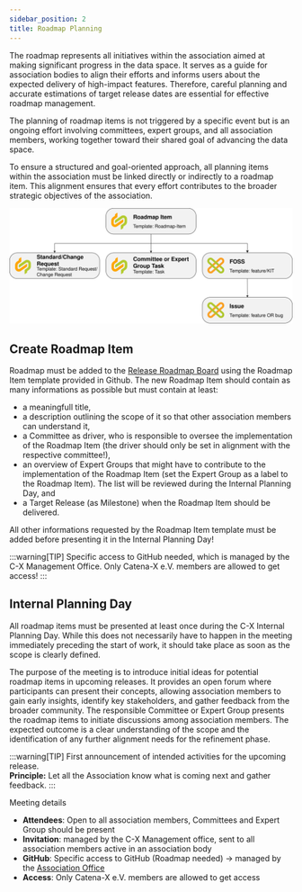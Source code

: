 ```yaml
---
sidebar_position: 2
title: Roadmap Planning
---
```


The roadmap represents all initiatives within the association aimed at making significant progress in the data space. It serves as a guide for association bodies to align their efforts and informs users about the expected delivery of high-impact features. Therefore, careful planning and accurate estimations of target release dates are essential for effective roadmap management.

The planning of roadmap items is not triggered by a specific event but is an ongoing effort involving committees, expert groups, and all association members, working together toward their shared goal of advancing the data space.

To ensure a structured and goal-oriented approach, all planning items within the association must be linked directly or indirectly to a roadmap item. This alignment ensures that every effort contributes to the broader strategic objectives of the association.

![Breakdown Roadmap Items](./assets/planning-breakdown.drawio.svg)

## Create Roadmap Item

Roadmap must be added to the <!-- markdown-link-check-disable -->[Release Roadmap Board](https://github.com/orgs/catenax-eV/projects/28/views/19)<!-- markdown-link-check-enable --> using the Roadmap Item template provided in Github. The new Roadmap Item should contain as many informations as possible but must contain at least:

- a meaningfull title,
- a description outlining the scope of it so that other association members can understand it,
- a Committee as driver, who is responsible to oversee the implementation of the Roadmap Item (the driver should only be set in alignment with the respective committee!),
- an overview of Expert Groups that might have to contribute to the implementation of the Roadmap Item (set the Expert Group as a label to the Roadmap Item). The list will be reviewed during the Internal Planning Day, and
- a Target Release (as Milestone) when the Roadmap Item should be delivered.

All other informations requested by the Roadmap Item template must be added before presenting it in the Internal Planning Day!

:::warning[TIP]
Specific access to GitHub needed, which is managed by the C-X Management Office. Only Catena-X e.V. members are allowed to get access!
:::

## Internal Planning Day

All roadmap items must be presented at least once during the C-X Internal Planning Day. While this does not necessarily have to happen in the meeting immediately preceding the start of work, it should take place as soon as the scope is clearly defined.

The purpose of the meeting is to introduce initial ideas for potential roadmap items in upcoming releases. It provides an open forum where participants can present their concepts, allowing association members to gain early insights, identify key stakeholders, and gather feedback from the broader community. The responsible Committee or Expert Group presents the roadmap items to initiate discussions among association members. The expected outcome is a clear understanding of the scope and the identification of any further alignment needs for the refinement phase.

:::warning[TIP]
First announcement of intended activities for the upcoming release.  
**Principle:** Let all the Association know what is coming next and gather feedback.
:::

Meeting details

- **Attendees**: Open to all association members, Committees and Expert Group should be present
- **Invitation**: managed by the C-X Management office, sent to all association members active in an association body
- **GitHub**: Specific access to GitHub (Roadmap needed) ->  managed by the [Association Office](../organizational-structure/catena-x-office.md)
- **Access**: Only Catena-X e.V. members are allowed to get access
